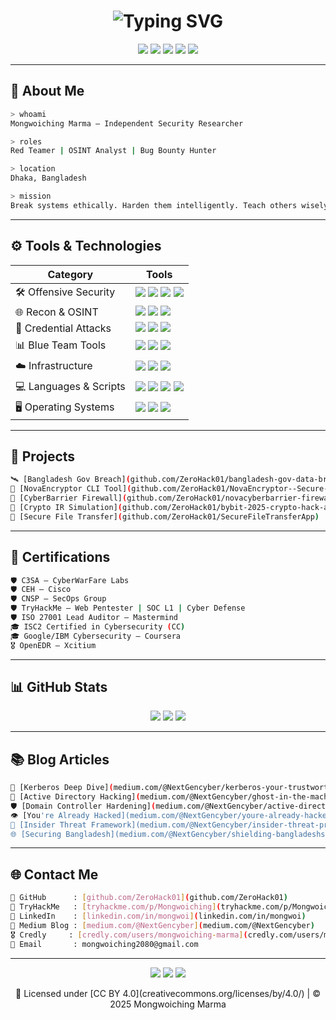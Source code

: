 <h1 align="center">
  <img src="https://readme-typing-svg.demolab.com?font=Fira+Code&duration=3000&pause=800&color=00FF00&center=true&vCenter=true&width=800&lines=Hi%2C+I'm+Mongwoiching+Marma;Red+Teamer+%7C+Bug+Bounty+Hunter+%7C+OSINT+Specialist;Cybersecurity+Researcher+from+Bangladesh" alt="Typing SVG" />
</h1>

<p align="center">
  <img src="https://img.shields.io/badge/Independent Security Researcher-black?style=for-the-badge&logo=protonmail&logoColor=white" />
  <img src="https://img.shields.io/badge/Offensive Security Enthusiast-red?style=for-the-badge&logo=HackTheBox&logoColor=white" />
  <img src="https://img.shields.io/badge/TryHackMe-Elite-critical?style=for-the-badge&logo=tryhackme&logoColor=white" />
  <img src="https://img.shields.io/badge/Red Team & OSINT Specialist-blue?style=for-the-badge&logo=Wireshark&logoColor=white" />
  <img src="https://img.shields.io/badge/License-CC--BY--4.0-success?style=for-the-badge&logo=creativecommons&logoColor=white" />
</p>

---

## 🧠 About Me

```bash
> whoami
Mongwoiching Marma – Independent Security Researcher

> roles
Red Teamer | OSINT Analyst | Bug Bounty Hunter

> location
Dhaka, Bangladesh

> mission
Break systems ethically. Harden them intelligently. Teach others wisely.
```

---

## ⚙️ Tools & Technologies

| Category | Tools |
|---------|-------|
| 🛠️ Offensive Security | <img src="https://img.shields.io/badge/Metasploit-ffffff?style=flat&logo=metasploit&logoColor=blue" /> <img src="https://img.shields.io/badge/Sliver-ffffff?style=flat&logo=kalilinux&logoColor=purple" /> <img src="https://img.shields.io/badge/BloodHound-ffffff?style=flat&logo=battledotnet&logoColor=crimson" /> <img src="https://img.shields.io/badge/Burp Suite-ffffff?style=flat&logo=burpsuite&logoColor=orange" /> |
| 🌐 Recon & OSINT | <img src="https://img.shields.io/badge/Shodan-000000?style=flat&logo=shodan&logoColor=red" /> <img src="https://img.shields.io/badge/Maltego-000000?style=flat&logo=maltego&logoColor=blue" /> <img src="https://img.shields.io/badge/Amass-000000?style=flat&logo=archlinux&logoColor=white" /> |
| 🔐 Credential Attacks | <img src="https://img.shields.io/badge/Mimikatz-000000?style=flat&logo=windows&logoColor=blue" /> <img src="https://img.shields.io/badge/Hashcat-000000?style=flat&logo=gnubash&logoColor=yellow" /> <img src="https://img.shields.io/badge/John the Ripper-000000?style=flat&logo=linux&logoColor=white" /> |
| 📊 Blue Team Tools | <img src="https://img.shields.io/badge/Splunk-000000?style=flat&logo=splunk&logoColor=white" /> <img src="https://img.shields.io/badge/QRadar-000000?style=flat&logo=ibm&logoColor=blue" /> <img src="https://img.shields.io/badge/OpenEDR-000000?style=flat&logo=linuxfoundation&logoColor=green" /> |
| ☁️ Infrastructure | <img src="https://img.shields.io/badge/Docker-ffffff?style=flat&logo=docker&logoColor=blue" /> <img src="https://img.shields.io/badge/Kubernetes-ffffff?style=flat&logo=kubernetes&logoColor=blue" /> <img src="https://img.shields.io/badge/Virt Manager-ffffff?style=flat&logo=redhat&logoColor=red" /> |
| 💻 Languages & Scripts | <img src="https://img.shields.io/badge/Python-ffffff?style=flat&logo=python&logoColor=blue" /> <img src="https://img.shields.io/badge/Bash-000000?style=flat&logo=gnubash&logoColor=white" /> <img src="https://img.shields.io/badge/PowerShell-000000?style=flat&logo=powershell&logoColor=blue" /> <img src="https://img.shields.io/badge/SQL-ffffff?style=flat&logo=mysql&logoColor=black" /> |
| 🖥️ Operating Systems | <img src="https://img.shields.io/badge/Kali Linux-000000?style=flat&logo=kalilinux&logoColor=white" /> <img src="https://img.shields.io/badge/Ubuntu-ffffff?style=flat&logo=ubuntu&logoColor=orange" /> <img src="https://img.shields.io/badge/Windows Server-ffffff?style=flat&logo=windows&logoColor=blue" /> |

---

## 🔎 Projects

```bash
🛰️ [Bangladesh Gov Breach](github.com/ZeroHack01/bangladesh-gov-data-breach-analysis)
🔐 [NovaEncryptor CLI Tool](github.com/ZeroHack01/NovaEncryptor--Secure-CLI)
🧱 [CyberBarrier Firewall](github.com/ZeroHack01/novacyberbarrier-firewall-project)
🧠 [Crypto IR Simulation](github.com/ZeroHack01/bybit-2025-crypto-hack-analysis)
🚛 [Secure File Transfer](github.com/ZeroHack01/SecureFileTransferApp)
```

---

## 📜 Certifications

```bash
🛡️ C3SA – CyberWarFare Labs
🛡️ CEH – Cisco
🛡️ CNSP – SecOps Group
🛡️ TryHackMe – Web Pentester | SOC L1 | Cyber Defense
🛡️ ISO 27001 Lead Auditor – Mastermind
🎓 ISC2 Certified in Cybersecurity (CC)
🎓 Google/IBM Cybersecurity – Coursera
🎖️ OpenEDR – Xcitium
```

---

## 📊 GitHub Stats

<p align="center">
  <img src="https://github-readme-streak-stats.herokuapp.com/?user=ZeroHack01&theme=tokyonight&hide_border=true" />
  <img src="https://github-readme-stats.vercel.app/api?username=ZeroHack01&show_icons=true&theme=tokyonight&hide_border=true" />
  <img src="https://github-readme-stats.vercel.app/api/top-langs/?username=ZeroHack01&layout=compact&theme=tokyonight&hide_border=true" />
</p>

---

## 📚 Blog Articles

```bash
📘 [Kerberos Deep Dive](medium.com/@NextGencyber/kerberos-your-trustworthy-gatekeeper-in-the-digital-world-79df0146cf69)
👻 [Active Directory Hacking](medium.com/@NextGencyber/ghost-in-the-machine-a-practical-guide-to-hacking-active-directory-and-evading-antivirus-14fdac460498)
🛡️ [Domain Controller Hardening](medium.com/@NextGencyber/active-directory-domain-controller-hardening-a-step-by-step-security-guide-dd017878193e)
👁️ [You're Already Hacked](medium.com/@NextGencyber/youre-already-hacked-how-biometric-security-and-global-connectivity-make-privacy-a-myth-e83318dd34c5)
🧩 [Insider Threat Framework](medium.com/@NextGencyber/insider-threat-prevention-and-framework-101-cacf46d9247b)
🌐 [Securing Bangladesh](medium.com/@NextGencyber/shielding-bangladeshs-digital-frontier-the-imperative-of-cybersecurity-solutions-89733b810742)
```

---

## 🌐 Contact Me

```bash
🔗 GitHub      : [github.com/ZeroHack01](github.com/ZeroHack01)
🔗 TryHackMe   : [tryhackme.com/p/Mongwoiching](tryhackme.com/p/Mongwoiching)
🔗 LinkedIn    : [linkedin.com/in/mongwoi](linkedin.com/in/mongwoi)
📝 Medium Blog : [medium.com/@NextGencyber](medium.com/@NextGencyber)
🎖️ Credly     : [credly.com/users/mongwoiching-marma](credly.com/users/mongwoiching-marma)
📧 Email       : mongwoiching2080@gmail.com
```

---

<p align="center">
  <img src="https://img.shields.io/badge/Red Team Ready-darkred?style=for-the-badge&logo=HackTheBox&logoColor=white" />
  <img src="https://img.shields.io/badge/Ethical Hacker-blue?style=for-the-badge&logo=OWASP&logoColor=white" />
  <img src="https://img.shields.io/badge/Secure the Web-00cc99?style=for-the-badge&logo=Mozilla-Firefox&logoColor=white" />
</p>

<p align="center">
  📝 Licensed under [CC BY 4.0](creativecommons.org/licenses/by/4.0/) | © 2025 Mongwoiching Marma
</p>
